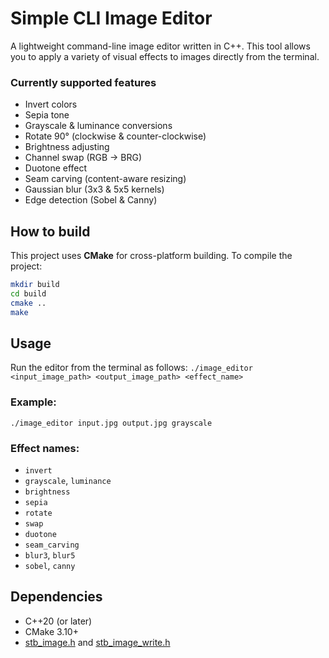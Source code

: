 # Simple CLI Image Editor

A lightweight command-line image editor written in C++. This tool allows you to apply a variety of visual effects to images directly from the terminal.

### Currently supported features

- Invert colors
- Sepia tone
- Grayscale & luminance conversions
- Rotate 90° (clockwise & counter-clockwise)
- Brightness adjusting
- Channel swap (RGB -> BRG)
- Duotone effect
- Seam carving (content-aware resizing)
- Gaussian blur (3x3 & 5x5 kernels)
- Edge detection (Sobel & Canny)

## How to build

This project uses **CMake** for cross-platform building. To compile the project:

```bash
mkdir build
cd build
cmake ..
make
```

## Usage

Run the editor from the terminal as follows: `./image_editor <input_image_path> <output_image_path> <effect_name>`

### Example:

`./image_editor input.jpg output.jpg grayscale`

### Effect names:

- `invert`
- `grayscale`, `luminance`
- `brightness`
- `sepia`
- `rotate`
- `swap`
- `duotone`
- `seam_carving`
- `blur3`, `blur5`
- `sobel`, `canny`

## Dependencies

- C++20 (or later)
- CMake 3.10+
- [stb_image.h](https://github.com/nothings/stb/blob/master/stb_image.h) and [stb_image_write.h](https://github.com/nothings/stb/blob/master/stb_image_write.h)
